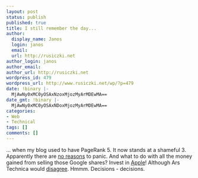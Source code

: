 ```yaml
---
layout: post
status: publish
published: true
title: I still remember the day...
author:
  display_name: Janos
  login: janos
  email: 
  url: http://rusiczki.net
author_login: janos
author_email: 
author_url: http://rusiczki.net
wordpress_id: 479
wordpress_url: http://www.rusiczki.net/wp/?p=479
date: !binary |-
  MjAwNy0xMC0yOSAxNzoxMjozMyArMDEwMA==
date_gmt: !binary |-
  MjAwNy0xMC0yOSAxNDoxMjozMyArMDEwMA==
categories:
- Web
- Technical
tags: []
comments: []
---
```

<p>... when my blog used to have PageRank 5. It now stands at a shameful 3. Apparently there are <a href="http://seo2.0.onreact.com/the-day-pagerank-died">no reasons</a> to panic. And what to do with all the money gained from selling those Google shares? Invest in <a href="http://www.apple.com/macosx/">Apple</a>! Although Ars Technica would <a href="http://arstechnica.com/reviews/os/mac-os-x-10-5.ars">disagree</a>. Hmmm. Decisions - decisions.</p>
